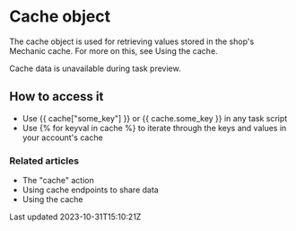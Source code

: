 # Cache object

The cache object is used for retrieving values stored in the shop's Mechanic cache. For more on this, see Using the cache.

Cache data is unavailable during task preview.

## How to access it

- Use {{ cache["some\_key"] }} or {{ cache.some\_key }} in any task script
- Use {% for keyval in cache %} to iterate through the keys and values in your account's cache

### Related articles

- The "cache" action
- Using cache endpoints to share data
- Using the cache

Last updated 2023-10-31T15:10:21Z